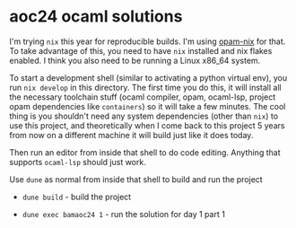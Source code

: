 # aoc24 ocaml solutions

I'm trying `nix` this year for reproducible builds. I'm using
[opam-nix](https://github.com/tweag/opam-nix) for that. To take advantage of
this, you need to have `nix` installed and nix flakes enabled. I think you
also need to be running a Linux x86_64 system.

To start a development shell (similar to activating a python virtual env), you
run `nix develop` in this directory. The first time you do this, it will install
all the necessary toolchain stuff (ocaml compiler, opam, ocaml-lsp, project opam
dependencies like `containers`) so it will take a few minutes. The cool thing
is you shouldn't need any system dependencies (other than `nix`) to use this
project, and theoretically when I come back to this project 5 years from now
on a different machine it will build just like it does today.

Then run an editor from inside that shell to do code editing. Anything that supports
`ocaml-lsp` should just work.

Use `dune` as normal from inside that shell to build and run the project

- `dune build` - build the project

- `dune exec bamaoc24 1` - run the solution for day 1 part 1
